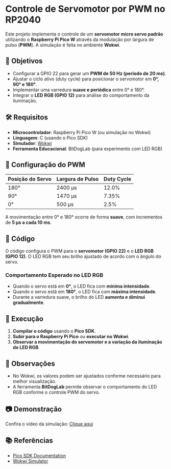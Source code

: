 # Controle de Servomotor por PWM no RP2040

Este projeto implementa o controle de um **servomotor micro servo padrão** utilizando o **Raspberry Pi Pico W** através da modulação por largura de pulso (**PWM**). A simulação é feita no ambiente **Wokwi**.

## 🎯 Objetivos
- Configurar a GPIO 22 para gerar um **PWM de 50 Hz (período de 20 ms)**.
- Ajustar o ciclo ativo (duty cycle) para posicionar o servomotor em **0°, 90° e 180°**.
- Implementar uma varredura **suave e periódica** entre 0° e 180°.
- Integrar o **LED RGB (GPIO 12)** para análise do comportamento da iluminação.

## 🛠 Requisitos
- **Microcontrolador**: Raspberry Pi Pico W (ou simulação no Wokwi)
- **Linguagem**: C (usando o Pico SDK)
- **Simulador**: [Wokwi](https://wokwi.com/)
- **Ferramenta Educacional**: BitDogLab (para experimento com LED RGB)

## 🔧 Configuração do PWM
| Posição do Servo | Largura de Pulso | Duty Cycle |
|-----------------|-----------------|------------|
| 180°           | 2400 µs          | 12.0%      |
| 90°            | 1470 µs          | 7.35%      |
| 0°             | 500 µs           | 2.5%       |

A movimentação entre 0° e 180° ocorre de forma **suave**, com incrementos de **5 µs a cada 10 ms**.

## 📜 Código
O código configura o PWM para o **servomotor (GPIO 22)** e o **LED RGB (GPIO 12)**. O LED RGB tem seu brilho ajustado de acordo com o ângulo do servo.

### Comportamento Esperado no LED RGB
- Quando o servo está em **0°**, o LED fica com **mínima intensidade**.
- Quando o servo está em **180°**, o LED fica com **máxima intensidade**.
- Durante a varredura suave, o brilho do LED **aumenta e diminui gradualmente**.

## 🚀 Execução
1. **Compilar o código** usando o **Pico SDK**.
2. **Subir para o Raspberry Pi Pico** ou **executar no Wokwi**.
3. **Observar a movimentação do servomotor e a variação da iluminação do LED RGB**.

## 📌 Observações
- No Wokwi, os valores podem ser ajustados conforme necessário para melhor visualização.
- A ferramenta **BitDogLab** permite observar o comportamento do LED RGB conforme o controle PWM do servo.

## 📷 Demonstração
Confira o vídeo da simulação: [Clique aqui](https://youtube.com/shorts/-I59kfe73-0)

## 📚 Referências
- [Pico SDK Documentation](https://datasheets.raspberrypi.com/pico/raspberry-pi-pico-c-sdk.pdf)
- [Wokwi Simulator](https://wokwi.com/)

